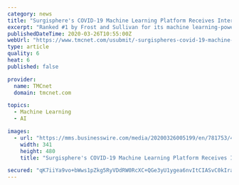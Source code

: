 ```yaml
---
category: news
title: "Surgisphere's COVID-19 Machine Learning Platform Receives International Endorsement - Now Clinically in Use at >1,000 Hospitals Worldwide"
excerpt: "Ranked #1 by Frost and Sullivan for its machine learning-powered data analytics, Surgisphere has helped transform the quality of health care for patients with cardiovascular disease, kidney failure, and now, COVID-19. Learn more at https://www.Surgisphere.com, via email at transform@surgisphere.com, or via phone at +1-224-422-6843."
publishedDateTime: 2020-03-26T10:55:00Z
webUrl: "https://www.tmcnet.com/usubmit/-surgispheres-covid-19-machine-learning-platform-receives-international-/2020/03/26/9121358.htm"
type: article
quality: 6
heat: 6
published: false

provider:
  name: TMCnet
  domain: tmcnet.com

topics:
  - Machine Learning
  - AI

images:
  - url: "https://mms.businesswire.com/media/20200326005199/en/781753/4/Covid-Severity-Scoring-Tool_FINAL.jpg"
    width: 341
    height: 480
    title: "Surgisphere's COVID-19 Machine Learning Platform Receives International Endorsement - Now Clinically in Use at >1,000 Hospitals Worldwide"

secured: "qK7iiYa9vo+bWws1pZkg5RyVDdRW0RcXC+QGe3yU1ygea6nvItCIASvC0kIratgp8sFwF5TkA9iTUt9CE8jtrES6DtwEeGMbNKkpMX7JirQrRFw5B/WWatPao0RMpaWbTcqJ/X29v4zNsZvYZzjfZiC/W6GI/D0Sk4bRaQLIKZ8gm4QF2WDf3HhUeD9rbUWqAHSDjsoB4+Fbf6bubzsCpudcdjt+GdDnpwCsPiXZhnBrMSBBKBP97WSITrxjngSApTRVrX/RRErjg93YEF8WDTrpkJkwzJfR2UrPVAezeKQGDZb1pTybeUyTshlTqytz;dxrfV5GYera/FG4xtg4Qrw=="
---
```


